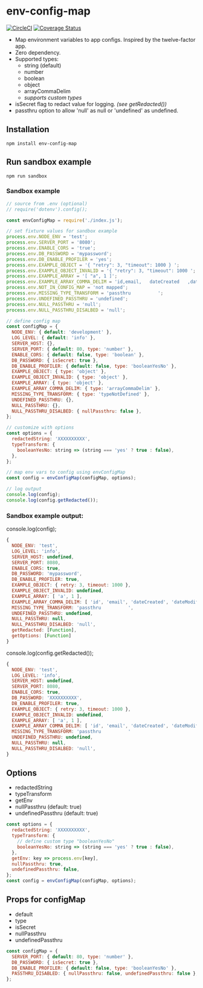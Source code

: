 # env-config-map 

[![CircleCI](https://circleci.com/gh/hexkode/env-config-map.svg?style=svg)](https://circleci.com/gh/hexkode/env-config-map)
[![Coverage Status](https://coveralls.io/repos/github/hexkode/env-config-map/badge.svg?branch=master)](https://coveralls.io/github/hexkode/env-config-map?branch=master) 

- Map environment variables to app configs. Inspired by the twelve-factor app.
- Zero dependency.
- Supported types:
  - string (default)
  - number
  - boolean
  - object
  - arrayCommaDelim
  - *supports custom types*
- isSecret flag to redact value for logging. *(see getRedacted())*
- passthru option to allow 'null' as null or 'undefined' as undefined.
   
## Installation
```console
npm install env-config-map
```

## Run sandbox example
```console
npm run sandbox
```

### Sandbox example
```js
// source from .env (optional)
// require('dotenv').config();

const envConfigMap = require('./index.js');

// set fixture values for sandbox example
process.env.NODE_ENV = 'test';
process.env.SERVER_PORT = '8080';
process.env.ENABLE_CORS = 'true';
process.env.DB_PASSWORD = 'mypassword';
process.env.DB_ENABLE_PROFILER = 'yes';
process.env.EXAMPLE_OBJECT = '{ "retry": 3, "timeout": 1000 } ';
process.env.EXAMPLE_OBJECT_INVALID = '{ "retry": 3, "timeout": 1000 ';
process.env.EXAMPLE_ARRAY = '[ "a", 1 ]';
process.env.EXAMPLE_ARRAY_COMMA_DELIM = 'id,email,   dateCreated   ,dateModified';
process.env.NOT_IN_CONFIG_MAP = 'not mapped';
process.env.MISSING_TYPE_TRANSFORM = 'passthru          ';
process.env.UNDEFINED_PASSTHRU = 'undefined';
process.env.NULL_PASSTHRU = 'null';
process.env.NULL_PASSTHRU_DISALBED = 'null';

// define config map
const configMap = {
  NODE_ENV: { default: 'development' },
  LOG_LEVEL: { default: 'info' },
  SERVER_HOST: {},
  SERVER_PORT: { default: 80, type: 'number' },
  ENABLE_CORS: { default: false, type: 'boolean' },
  DB_PASSWORD: { isSecret: true },
  DB_ENABLE_PROFILER: { default: false, type: 'booleanYesNo' },
  EXAMPLE_OBJECT: { type: 'object' },
  EXAMPLE_OBJECT_INVALID: { type: 'object' },
  EXAMPLE_ARRAY: { type: 'object' },
  EXAMPLE_ARRAY_COMMA_DELIM: { type: 'arrayCommaDelim' },
  MISSING_TYPE_TRANSFORM: { type: 'typeNotDefined' },
  UNDEFINED_PASSTHRU: {},
  NULL_PASSTHRU: {},
  NULL_PASSTHRU_DISALBED: { nullPassthru: false },
};

// customize with options
const options = {
  redactedString: 'XXXXXXXXXX',
  typeTransform: {
    booleanYesNo: string => (string === 'yes' ? true : false),
  },
};

// map env vars to config using envConfigMap
const config = envConfigMap(configMap, options);

// log output
console.log(config);
console.log(config.getRedacted());
```

### Sandbox example output:
console.log(config);
```js
{ 
  NODE_ENV: 'test',
  LOG_LEVEL: 'info',
  SERVER_HOST: undefined,
  SERVER_PORT: 8080,
  ENABLE_CORS: true,
  DB_PASSWORD: 'mypassword',
  DB_ENABLE_PROFILER: true,
  EXAMPLE_OBJECT: { retry: 3, timeout: 1000 },
  EXAMPLE_OBJECT_INVALID: undefined,
  EXAMPLE_ARRAY: [ 'a', 1 ],
  EXAMPLE_ARRAY_COMMA_DELIM: [ 'id', 'email', 'dateCreated', 'dateModified' ],
  MISSING_TYPE_TRANSFORM: 'passthru          ',
  UNDEFINED_PASSTHRU: undefined,
  NULL_PASSTHRU: null,
  NULL_PASSTHRU_DISALBED: 'null',  
  getRedacted: [Function],
  getOptions: [Function]
}
```

console.log(config.getRedacted());
```js
{ 
  NODE_ENV: 'test',
  LOG_LEVEL: 'info',
  SERVER_HOST: undefined,
  SERVER_PORT: 8080,
  ENABLE_CORS: true,
  DB_PASSWORD: 'XXXXXXXXXX',
  DB_ENABLE_PROFILER: true,
  EXAMPLE_OBJECT: { retry: 3, timeout: 1000 },
  EXAMPLE_OBJECT_INVALID: undefined,
  EXAMPLE_ARRAY: [ 'a', 1 ],
  EXAMPLE_ARRAY_COMMA_DELIM: [ 'id', 'email', 'dateCreated', 'dateModified' ],
  MISSING_TYPE_TRANSFORM: 'passthru          '
  UNDEFINED_PASSTHRU: undefined,
  NULL_PASSTHRU: null,
  NULL_PASSTHRU_DISALBED: 'null',  
}
```

## Options
- redactedString
- typeTransform
- getEnv
- nullPassthru (default: true)
- undefinedPassthru (default: true)
```js
const options = {
  redactedString: 'XXXXXXXXXX',
  typeTransform: {
    // define custom type "booleanYesNo"
    booleanYesNo: string => (string === 'yes' ? true : false),
  },
  getEnv: key => process.env[key],
  nullPassthru: true,
  undefinedPassthru: false,
};
const config = envConfigMap(configMap, options);
```

## Props for configMap
- default
- type
- isSecret
- nullPassthru
- undefinedPassthru

```js
const configMap = {
  SERVER_PORT: { default: 80, type: 'number' },
  DB_PASSWORD: { isSecret: true },
  DB_ENABLE_PROFILER: { default: false, type: 'booleanYesNo' },
  PASSTHRU_DISABLED: { nullPassthru: false, undefinedPassthru: false },
};
```
